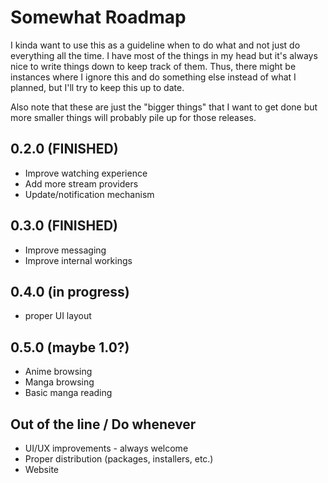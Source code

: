 # Somewhat Roadmap

I kinda want to use this as a guideline when to do what and not just do everything all the time.
I have most of the things in my head but it's always nice to write things down to keep track of them.
Thus, there might be instances where I ignore this and do something else instead of what I planned, but I'll try to keep this up to date.

Also note that these are just the "bigger things" that I want to get done but more smaller things will probably pile up for those releases.

## 0.2.0 (FINISHED)
- Improve watching experience
- Add more stream providers
- Update/notification mechanism

## 0.3.0 (FINISHED)
- Improve messaging
- Improve internal workings

## 0.4.0 (in progress)
- proper UI layout

## 0.5.0 (maybe 1.0?)
- Anime browsing
- Manga browsing
- Basic manga reading

## Out of the line / Do whenever
- UI/UX improvements - always welcome
- Proper distribution (packages, installers, etc.)
- Website
